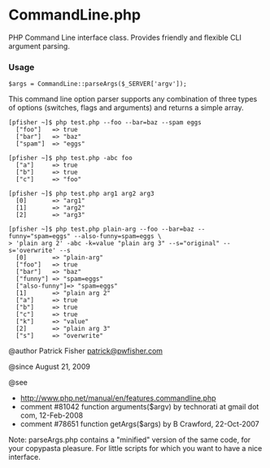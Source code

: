 CommandLine.php
===============

PHP Command Line interface class. Provides friendly and flexible CLI argument parsing.

### Usage

    $args = CommandLine::parseArgs($_SERVER['argv']);

This command line option parser supports any combination of three types
of options (switches, flags and arguments) and returns a simple array.

    [pfisher ~]$ php test.php --foo --bar=baz --spam eggs
      ["foo"]   => true
      ["bar"]   => "baz"
      ["spam"]  => "eggs"

    [pfisher ~]$ php test.php -abc foo
      ["a"]     => true
      ["b"]     => true
      ["c"]     => "foo"

    [pfisher ~]$ php test.php arg1 arg2 arg3
      [0]       => "arg1"
      [1]       => "arg2"
      [2]       => "arg3"

    [pfisher ~]$ php test.php plain-arg --foo --bar=baz --funny="spam=eggs" --also-funny=spam=eggs \
    > 'plain arg 2' -abc -k=value "plain arg 3" --s="original" --s='overwrite' --s
      [0]       => "plain-arg"
      ["foo"]   => true
      ["bar"]   => "baz"
      ["funny"] => "spam=eggs"
      ["also-funny"]=> "spam=eggs"
      [1]       => "plain arg 2"
      ["a"]     => true
      ["b"]     => true
      ["c"]     => true
      ["k"]     => "value"
      [2]       => "plain arg 3"
      ["s"]     => "overwrite"

@author              Patrick Fisher <patrick@pwfisher.com>

@since               August 21, 2009

@see
* http://www.php.net/manual/en/features.commandline.php
* comment #81042 function arguments($argv) by technorati at gmail dot com, 12-Feb-2008
* comment #78651 function getArgs($args) by B Crawford, 22-Oct-2007

Note: parseArgs.php contains a "minified" version of the same code, for your copypasta pleasure.
For little scripts for which you want to have a nice interface.

